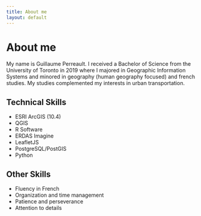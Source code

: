 ```yaml
---
title: About me
layout: default
---
```


# About me
My name is Guillaume Perreault. I received a Bachelor of Science from the University of Toronto in 2019 where I majored in Geographic Information Systems and minored in geography (human geography focused) and french studies. My studies complemented my interests in urban transportation.

## Technical Skills
* ESRI ArcGIS (10.4)
* QGIS
* R Software
* ERDAS Imagine
* LeafletJS
* PostgreSQL/PostGIS
* Python

## Other Skills
* Fluency in French
* Organization and time management
* Patience and perseverance
* Attention to details
